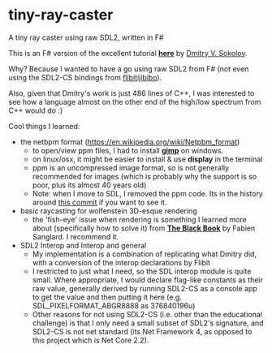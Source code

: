 # tiny-ray-caster

A tiny ray caster using raw SDL2, written in F#

This is an F# version of the excellent tutorial **[here](https://github.com/ssloy/tinyraycaster)** by [Dmitry V. Sokolov](https://github.com/ssloy).

Why? Because I wanted to have a go using raw SDL2 from F# (not even using the SDL2-CS bindings from [flibitijibibo](https://github.com/flibitijibibo/SDL2-CS)).

Also, given that Dmitry's work is just 486 lines of C++, I was interested to see how a language almost on the other end of the high/low spectrum from C++ would do :)

Cool things I learned:

- the netbpm format (https://en.wikipedia.org/wiki/Netpbm_format)
  - to open/view ppm files, I had to install **[gimp](https://www.gimp.org/)** on windows.
  - on linux/osx, it might be easier to install & use **display** in the terminal
  - ppm is an uncompressed image format, so is not generally recommended for images (which is probably why the support is so poor, plus its almost 40 years old)
  - Note: when I move to SDL, I removed the ppm code. Its in the history around [this commit](https://github.com/ChrisPritchard/tiny-ray-caster/blob/3edaf4ae00c5643363a00b4ed7ca1d6f5f526226/Program.fs#L76) if you want to see it.
- basic raycasting for wolfenstein 3D-esque rendering
  - the 'fish-eye' issue when rendering is something I learned more about (specifically how to solve it) from **[The Black Book](http://fabiensanglard.net/gebbwolf3d/)** by Fabien Sanglard. I recommend it.
- SDL2 Interop and Interop and general
  - My implementation is a combination of replicating what Dmitry did, with a conversion of the interop declarations by Flibit
  - I restricted to just what I need, so the SDL interop module is quite small. Where appropriate, I would declare flag-like constants as their raw value, generally derived by running SDL2-CS as a console app to get the value and then putting it here (e.g. SDL_PIXELFORMAT_ABGR8888 as 376840196u)
  - Other reasons for not using SDL2-CS (i.e. other than the educational challenge) is that I only need a small subset of SDL2's signature, and SDL2-CS is not net standard (its Net Framework 4, as opposed to this project which is Net Core 2.2).